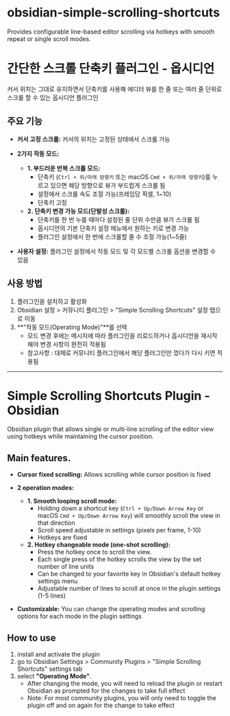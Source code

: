 # obsidian-simple-scrolling-shortcuts
 Provides configurable line-based editor scrolling via hotkeys with smooth repeat or single scroll modes.

# 간단한 스크롤 단축키 플러그인 - 옵시디언

커서 위치는 그대로 유지하면서 단축키를 사용해 에디터 뷰를 한 줄 또는 여러 줄 단위로 스크롤 할 수 있는 옵시디언 플러그인

## 주요 기능

* **커서 고정 스크롤:** 커서의 위치는 고정된 상태에서 스크롤 가능
* **2가지 작동 모드:**
    * **1. 부드러운 반복 스크롤 모드:**
        * 단축키 (`Ctrl + 위/아래 방향키` 또는 macOS `Cmd + 위/아래 방향키`)를 누르고 있으면 해당 방향으로 뷰가 부드럽게 스크롤 됨
        * 설정에서 스크롤 속도 조절 가능(프레임당 픽셀, 1~10)
        * 단축키 고정
    * **2. 단축키 변경 가능 모드(단발성 스크롤):**
        * 단축키를 한 번 누를 때마다 설정된 줄 단위 수만큼 뷰가 스크롤 됨
        * 옵시디언의 기본 단축키 설정 메뉴에서 원하는 키로 변경 가능
        * 플러그인 설정에서 한 번에 스크롤할 줄 수 조절 가능(1~5줄)

* **사용자 설정:** 플러그인 설정에서 작동 모드 및 각 모드별 스크롤 옵션을 변경할 수 있음

## 사용 방법

1. 플러그인을 설치하고 활성화
2. Obsidian 설정 > 커뮤니티 플러그인 > "Simple Scrolling Shortcuts" 설정 탭으로 이동
3. **"작동 모드(Operating Mode)"**를 선택
    * 모드 변경 후에는 메시지에 따라 플러그인을 리로드하거나 옵시디언을 재시작해야 변경 사항이 완전히 적용됨
    * 참고사항 : 대체로 커뮤니티 플러그인에서 해당 플러그인만 껐다가 다시 키면 적용됨

---

# Simple Scrolling Shortcuts Plugin - Obsidian

Obsidian plugin that allows single or multi-line scrolling of the editor view using hotkeys while maintaining the cursor position.

## Main features.

* **Cursor fixed scrolling:** Allows scrolling while cursor position is fixed
* **2 operation modes:**
    * **1. Smooth looping scroll mode:**
        * Holding down a shortcut key (`Ctrl + Up/Down Arrow Key` or macOS `Cmd + Up/Down Arrow Key`) will smoothly scroll the view in that direction
        * Scroll speed adjustable in settings (pixels per frame, 1-10)
        * Hotkeys are fixed
    * **2. Hotkey changeable mode (one-shot scrolling):**
        * Press the hotkey once to scroll the view.
        * Each single press of the hotkey scrolls the view by the set number of line units
        * Can be changed to your favorite key in Obsidian's default hotkey settings menu
        * Adjustable number of lines to scroll at once in the plugin settings (1-5 lines)

* **Customizable:** You can change the operating modes and scrolling options for each mode in the plugin settings

## How to use

1. install and activate the plugin
2. go to Obsidian Settings > Community Plugins > "Simple Scrolling Shortcuts" settings tab
3. select **"Operating Mode"**.
    * After changing the mode, you will need to reload the plugin or restart Obsidian as prompted for the changes to take full effect
    * Note: For most community plugins, you will only need to toggle the plugin off and on again for the change to take effect
